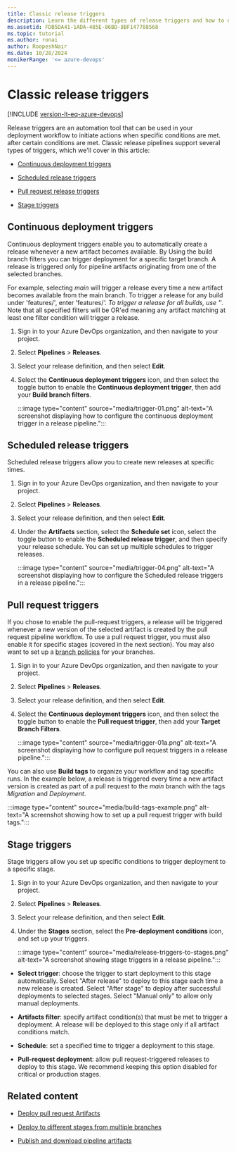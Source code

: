 ```yaml
---
title: Classic release triggers
description: Learn the different types of release triggers and how to use them in your release pipelines.
ms.assetid: FDB5DA41-1ADA-485E-86BD-8BF147788568
ms.topic: tutorial
ms.author: ronai
author: RoopeshNair
ms.date: 10/28/2024
monikerRange: '<= azure-devops'
---
```


# Classic release triggers

[!INCLUDE [version-lt-eq-azure-devops](../../includes/version-lt-eq-azure-devops.md)]

Release triggers are an automation tool that can be used in your deployment workflow to initiate actions when specific conditions are met. after certain conditions are met. Classic release pipelines support several types of triggers, which we'll cover in this article:

- [Continuous deployment triggers](#continuous-deployment-triggers)

- [Scheduled release triggers](#scheduled-release-triggers)

- [Pull request release triggers](#pull-request-triggers)

- [Stage triggers](#stage-triggers)

## Continuous deployment triggers

Continuous deployment triggers enable you to automatically create a release whenever a new artifact becomes available. By Using the build branch filters you can trigger deployment for a specific target branch. A release is triggered only for pipeline artifacts originating from one of the selected branches. 

For example, selecting *main* will trigger a release every time a new artifact becomes available from the main branch. To trigger a release for any build under 'features/', enter 'features/*'. To trigger a release for all builds, use '*'. Note that all specified filters will be OR'ed meaning any artifact matching at least one filter condition will trigger a release.

1. Sign in to your Azure DevOps organization, and then navigate to your project.

1. Select **Pipelines** > **Releases**.

1. Select your release definition, and then select **Edit**.

1. Select the **Continuous deployment triggers** icon, and then select the toggle button to enable the **Continuous deployment trigger**, then add your **Build branch filters**.

    :::image type="content" source="media/trigger-01.png" alt-text="A screenshot displaying how to configure the continuous deployment trigger in a release pipeline.":::

## Scheduled release triggers

Scheduled release triggers allow you to create new releases at specific times.

1. Sign in to your Azure DevOps organization, and then navigate to your project.

1. Select **Pipelines** > **Releases**.

1. Select your release definition, and then select **Edit**.

1. Under the **Artifacts** section, select the **Schedule set** icon, select the toggle button to enable the **Scheduled release trigger**, and then specify your release schedule. You can set up multiple schedules to trigger releases.

    :::image type="content" source="media/trigger-04.png" alt-text="A screenshot displaying how to configure the Scheduled release triggers in a release pipeline.":::

## Pull request triggers

If you chose to enable the pull-request triggers, a release will be triggered whenever a new version of the selected artifact is created by the pull request pipeline workflow. To use a pull request trigger, you must also enable it for specific stages (covered in the next section). You may also want to set up a [branch policies](../../repos/git/pr-status-policy.md) for your branches.

1. Sign in to your Azure DevOps organization, and then navigate to your project.

1. Select **Pipelines** > **Releases**.

1. Select your release definition, and then select **Edit**.

1. Select the **Continuous deployment triggers** icon, and then select the toggle button to enable the **Pull request trigger**, then add your **Target Branch Filters**.

    :::image type="content" source="media/trigger-01a.png" alt-text="A screenshot displaying how to configure pull request triggers in a release pipeline.":::

You can also use **Build tags** to organize your workflow and tag specific runs. In the example below, a release is triggered every time a new artifact version is created as part of a pull request to the *main* branch with the tags *Migration* and *Deployment*.

:::image type="content" source="media/build-tags-example.png" alt-text="A screenshot showing how to set up a pull request trigger with build tags.":::

## Stage triggers

Stage triggers allow you set up specific conditions to trigger deployment to a specific stage.

1. Sign in to your Azure DevOps organization, and then navigate to your project.

1. Select **Pipelines** > **Releases**.

1. Select your release definition, and then select **Edit**.

1. Under the **Stages** section, select the **Pre-deployment conditions** icon, and set up your triggers.

    :::image type="content" source="media/release-triggers-to-stages.png" alt-text="A screenshot showing stage triggers in a release pipeline.":::

- **Select trigger**: choose the trigger to start deployment to this stage automatically. Select "After release" to deploy to this stage each time a new release is created. Select "After stage" to deploy after successful deployments to selected stages. Select "Manual only" to allow only manual deployments.

- **Artifacts filter**: specify artifact condition(s) that must be met to trigger a deployment. A release will be deployed to this stage only if all artifact conditions match.

- **Schedule**: set a specified time to trigger a deployment to this stage.

- **Pull-request deployment**: allow pull request-triggered releases to deploy to this stage. We recommend keeping this option disabled for critical or production stages.

## Related content

- [Deploy pull request Artifacts](deploy-pull-request-builds.md)

- [Deploy to different stages from multiple branches](deploy-multiple-branches.md)

- [Publish and download pipeline artifacts](../artifacts/pipeline-artifacts.md)





